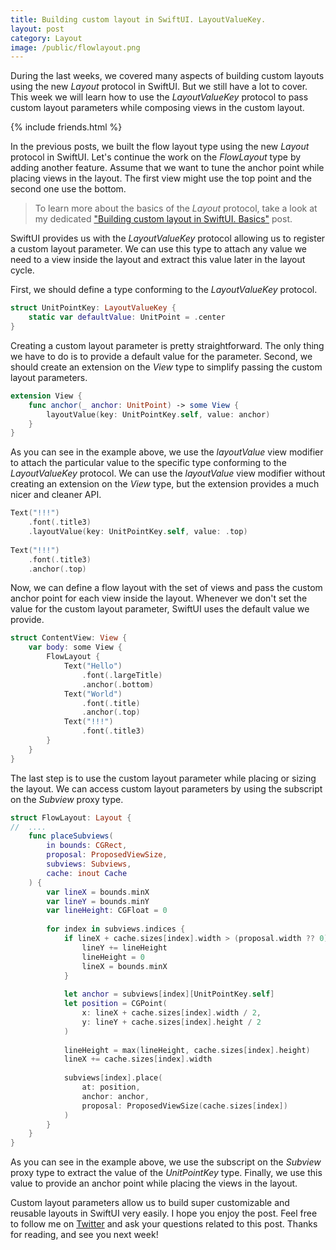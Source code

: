 ```yaml
---
title: Building custom layout in SwiftUI. LayoutValueKey.
layout: post
category: Layout
image: /public/flowlayout.png
---
```


During the last weeks, we covered many aspects of building custom layouts using the new *Layout* protocol in SwiftUI. But we still have a lot to cover. This week we will learn how to use the *LayoutValueKey* protocol to pass custom layout parameters while composing views in the custom layout.

{% include friends.html %}

In the previous posts, we built the flow layout type using the new *Layout* protocol in SwiftUI. Let's continue the work on the *FlowLayout* type by adding another feature. Assume that we want to tune the anchor point while placing views in the layout. The first view might use the top point and the second one use the bottom.

> To learn more about the basics of the *Layout* protocol, take a look at my dedicated ["Building custom layout in SwiftUI. Basics"](/2022/11/16/building-custom-layout-in-swiftui-basics/) post.

SwiftUI provides us with the *LayoutValueKey* protocol allowing us to register a custom layout parameter. We can use this type to attach any value we need to a view inside the layout and extract this value later in the layout cycle.

First, we should define a type conforming to the *LayoutValueKey* protocol.

```swift
struct UnitPointKey: LayoutValueKey {
    static var defaultValue: UnitPoint = .center
}
```

Creating a custom layout parameter is pretty straightforward. The only thing we have to do is to provide a default value for the parameter. Second, we should create an extension on the *View* type to simplify passing the custom layout parameters.

```swift
extension View {
    func anchor(_ anchor: UnitPoint) -> some View {
        layoutValue(key: UnitPointKey.self, value: anchor)
    }
}
```

As you can see in the example above, we use the *layoutValue* view modifier to attach the particular value to the specific type conforming to the *LayoutValueKey* protocol. We can use the *layoutValue* view modifier without creating an extension on the *View* type, but the extension provides a much nicer and cleaner API.

```swift
Text("!!!")
    .font(.title3)
    .layoutValue(key: UnitPointKey.self, value: .top)
    
Text("!!!")
    .font(.title3)
    .anchor(.top)
```

Now, we can define a flow layout with the set of views and pass the custom anchor point for each view inside the layout. Whenever we don't set the value for the custom layout parameter, SwiftUI uses the default value we provide.

```swift
struct ContentView: View {
    var body: some View {
        FlowLayout {
            Text("Hello")
                .font(.largeTitle)
                .anchor(.bottom)
            Text("World")
                .font(.title)
                .anchor(.top)
            Text("!!!")
                .font(.title3)
        }
    }
}
```

The last step is to use the custom layout parameter while placing or sizing the layout. We can access custom layout parameters by using the subscript on the *Subview* proxy type.

```swift
struct FlowLayout: Layout {
//  ....
    func placeSubviews(
        in bounds: CGRect,
        proposal: ProposedViewSize,
        subviews: Subviews,
        cache: inout Cache
    ) {
        var lineX = bounds.minX
        var lineY = bounds.minY
        var lineHeight: CGFloat = 0
        
        for index in subviews.indices {
            if lineX + cache.sizes[index].width > (proposal.width ?? 0) {
                lineY += lineHeight
                lineHeight = 0
                lineX = bounds.minX
            }
            
            let anchor = subviews[index][UnitPointKey.self]
            let position = CGPoint(
                x: lineX + cache.sizes[index].width / 2,
                y: lineY + cache.sizes[index].height / 2
            )
            
            lineHeight = max(lineHeight, cache.sizes[index].height)
            lineX += cache.sizes[index].width
            
            subviews[index].place(
                at: position,
                anchor: anchor,
                proposal: ProposedViewSize(cache.sizes[index])
            )
        }
    }
}
```

As you can see in the example above, we use the subscript on the *Subview* proxy type to extract the value of the *UnitPointKey* type. Finally, we use this value to provide an anchor point while placing the views in the layout.

Custom layout parameters allow us to build super customizable and reusable layouts in SwiftUI very easily. I hope you enjoy the post. Feel free to follow me on [Twitter](https://twitter.com/mecid) and ask your questions related to this post. Thanks for reading, and see you next week!

